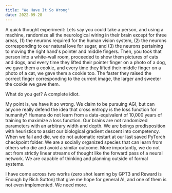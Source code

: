 ```yaml
---
title: "We Have It So Wrong"
date: 2022-09-28
---
```


A quick thought experiment: Lets say you could take a person, and using a machine, randomize all the neurological wiring in their brain except for three areas, (1) the neurons required for the human vision system, (2) the neurons corresponding to our natural love for sugar, and (3) the neurons pertaining to moving the right hand's pointer and middle fingers. Then, you took that person into a white-wall room, proceeded to show them pictures of cats and dogs, and every time they lifted their pointer finger on a photo of a dog, we gave them a cookie, and every time they lifted their middle finger on a photo of a cat, we gave them a cookie too. The faster they raised the correct finger corresponding to the current image, the larger and sweeter the cookie we gave them.

What do you get? A complete idiot.

My point is, we have it so wrong. We claim to be pursuing AGI, but can anyone really defend the idea that cross entropy is the loss function for humanity? Humans do not learn from a data-equivalent of 10,000 years of training to maximize a loss function. Our brains are not randomized parameters with an arbitrary width and depth. We are beings predisposition with heuristics to assist our biological gradient descent into competency. When we fail and die, we do not automatic restart at our last saved PyTorch checkpoint folder. We are a socially organized species that can learn from others who die and avoid a similar outcome. More importantly, we do not act from strictly linear streams of thought like the forward pass of a neural network. We are capable of thinking and planning outside of formal systems.

I have come across two works (zero shot learning by GPT3 and Reward is Enough by Rich Sutton) that give me hope for general AI, and one of them is not even implemented. We need more.
